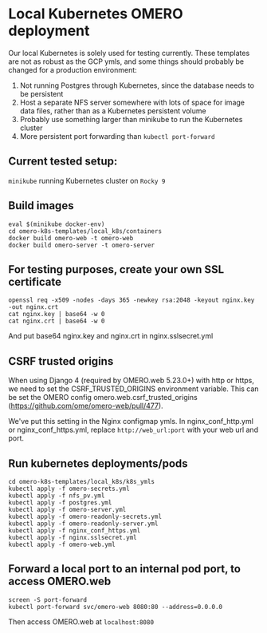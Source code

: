 # Local Kubernetes OMERO deployment
Our local Kubernetes is solely used for testing currently. These templates are not as robust as the GCP ymls, and some things should probably be changed for a production environment:

1. Not running Postgres through Kubernetes, since the database needs to be persistent
2. Host a separate NFS server somewhere with lots of space for image data files, rather than as a Kubernetes persistent volume
3. Probably use something larger than minikube to run the Kubernetes cluster
4. More persistent port forwarding than `kubectl port-forward`

## Current tested setup:
`minikube` running Kubernetes cluster on `Rocky 9`

## Build images
```
eval $(minikube docker-env)
cd omero-k8s-templates/local_k8s/containers
docker build omero-web -t omero-web
docker build omero-server -t omero-server
```

## For testing purposes, create your own SSL certificate
```
openssl req -x509 -nodes -days 365 -newkey rsa:2048 -keyout nginx.key -out nginx.crt
cat nginx.key | base64 -w 0
cat nginx.crt | base64 -w 0
```
And put base64 nginx.key and nginx.crt in nginx.sslsecret.yml

## CSRF trusted origins
When using Django 4 (required by OMERO.web 5.23.0+) with http or https, we need to set the CSRF_TRUSTED_ORIGINS environment variable. This can be set the OMERO config omero.web.csrf_trusted_origins (https://github.com/ome/omero-web/pull/477).

We've put this setting in the Nginx configmap ymls. In nginx_conf_http.yml or nginx_conf_https.yml, replace `http://web_url:port` with your web url and port.

## Run kubernetes deployments/pods
```
cd omero-k8s-templates/local_k8s/k8s_ymls
kubectl apply -f omero-secrets.yml
kubectl apply -f nfs_pv.yml
kubectl apply -f postgres.yml
kubectl apply -f omero-server.yml
kubectl apply -f omero-readonly-secrets.yml
kubectl apply -f omero-readonly-server.yml
kubectl apply -f nginx_conf_https.yml
kubectl apply -f nginx.sslsecret.yml
kubectl apply -f omero-web.yml
```

## Forward a local port to an internal pod port, to access OMERO.web

```
screen -S port-forward
kubectl port-forward svc/omero-web 8080:80 --address=0.0.0.0
```
Then access OMERO.web at `localhost:8080`

